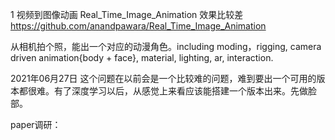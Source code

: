 
1 视频到图像动画 Real_Time_Image_Animation 效果比较差 https://github.com/anandpawara/Real_Time_Image_Animation

从相机拍个照，能出一个对应的动漫角色。including moding，rigging, camera driven animation{body + face}, material, lighting, ar, interaction. 

2021年06月27日
这个问题在以前会是一个比较难的问题，难到要出一个可用的版本都很难。有了深度学习以后，从感觉上来看应该能搭建一个版本出来。先做脸部。

paper调研： 






